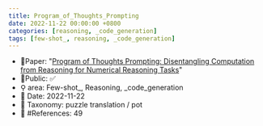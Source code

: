 ```yaml
---
title: Program_of_Thoughts_Prompting
date: 2022-11-22 00:00:00 +0800
categories: [reasoning, _code_generation]
tags: [few-shot_, reasoning, _code_generation]
---
```


- 📙Paper: "[Program of Thoughts Prompting: Disentangling Computation from Reasoning for Numerical Reasoning Tasks](https://www.semanticscholar.org/paper/Program-of-Thoughts-Prompting%3A-Disentangling-from-Chen-Ma/6c943670dca38bfc7c8b477ae7c2d1fba1ad3691)"
- 🔑Public: ✅
- ⚲ area: Few-shot_, Reasoning, _code_generation
- 📅 Date: 2022-11-22
- 🔎 Taxonomy: puzzle translation / pot
- 📝 #References: 49
